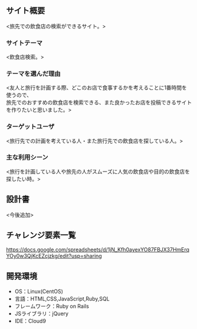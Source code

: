 # <Trip Eats>

## サイト概要
<旅先での飲食店の検索ができるサイト。>

### サイトテーマ
<飲食店検索。>

### テーマを選んだ理由
<友人と旅行を計画する際、どこのお店で食事するかを考えることに1番時間を使うので、<br>
旅先でのおすすめの飲食店を検索できる、また良かったお店を投稿できるサイトを作りたいと思いました。>

### ターゲットユーザ
<旅行先での計画を考えている人・また旅行先での飲食店を探している人。>

### 主な利用シーン
<旅行を計画している人や旅先の人がスムーズに人気の飲食店や目的の飲食店を探したい時。>

## 設計書
<今後追加>

## チャレンジ要素一覧
<https://docs.google.com/spreadsheets/d/1jN_Kfh0ayexYO87FBJX37HmErqYOy0w3QjKcEZcjzkg/edit?usp=sharing>

## 開発環境
- OS：Linux(CentOS)
- 言語：HTML,CSS,JavaScript,Ruby,SQL
- フレームワーク：Ruby on Rails
- JSライブラリ：jQuery
- IDE：Cloud9

